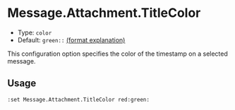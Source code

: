 # Message.Attachment.TitleColor

- Type: `color`
- Default: `green::` [(format explanation)](../Colors.md)

This configuration option specifies the color of the timestamp on a selected message.

## Usage
`:set Message.Attachment.TitleColor red:green:`
